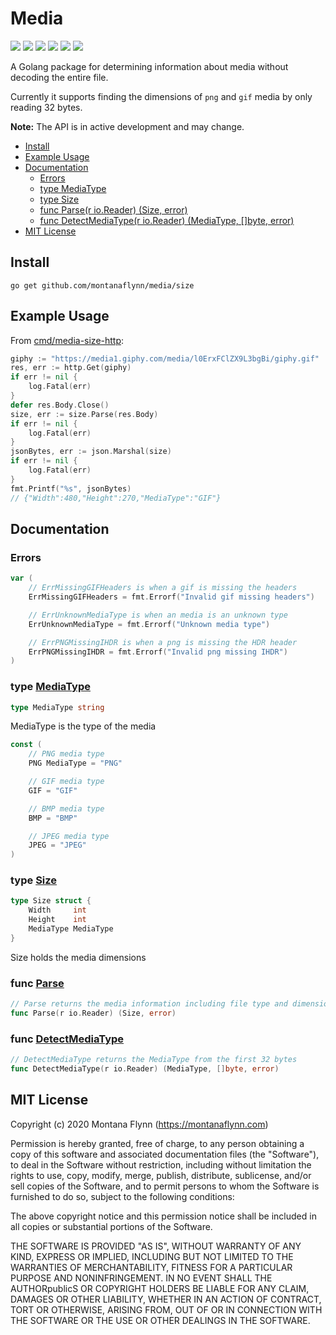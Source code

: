 # Media

[![][travis-svg]][travis-url] [![][coveralls-svg]][coveralls-url] [![][goreport-svg]][goreport-url] [![][godoc-svg]][godoc-url] [![][pkggodev-svg]][pkggodev-url] [![][license-svg]][license-url]

A Golang package for determining information about media without decoding the entire file.

Currently it supports finding the dimensions of `png` and `gif` media by only reading 32 bytes.

**Note:** The API is in active development and may change.

- [Install](#install)
- [Example Usage](#Example-Usage)
- [Documentation](#documentation)
  - [Errors](#errors)
  - [type MediaType](#MediaType)
  - [type Size](#Size)
  - [func Parse(r io.Reader) (Size, error)](#Parse)
  - [func DetectMediaType(r io.Reader) (MediaType, []byte, error)](#DetectMediaType)
- [MIT License](#Mit-License)

## Install

```
go get github.com/montanaflynn/media/size
```

## Example Usage

From [cmd/media-size-http](cmd/media-size-http/main.go):

```go
giphy := "https://media1.giphy.com/media/l0ErxFClZX9L3bgBi/giphy.gif"
res, err := http.Get(giphy)
if err != nil {
    log.Fatal(err)
}
defer res.Body.Close()
size, err := size.Parse(res.Body)
if err != nil {
    log.Fatal(err)
}
jsonBytes, err := json.Marshal(size)
if err != nil {
    log.Fatal(err)
}
fmt.Printf("%s", jsonBytes)
// {"Width":480,"Height":270,"MediaType":"GIF"}
```

## Documentation

### <a name="errors">Errors</a>

```go
var (
    // ErrMissingGIFHeaders is when a gif is missing the headers
    ErrMissingGIFHeaders = fmt.Errorf("Invalid gif missing headers")

    // ErrUnknownMediaType is when an media is an unknown type
    ErrUnknownMediaType = fmt.Errorf("Unknown media type")

    // ErrPNGMissingIHDR is when a png is missing the HDR header
    ErrPNGMissingIHDR = fmt.Errorf("Invalid png missing IHDR")
)
```

### <a name="MediaType">type</a> [MediaType](/size/parse.go?s=468:489#L21)

```go
type MediaType string
```

MediaType is the type of the media

```go
const (
	// PNG media type
	PNG MediaType = "PNG"

	// GIF media type
	GIF = "GIF"

	// BMP media type
	BMP = "BMP"

	// JPEG media type
	JPEG = "JPEG"
)
```

### <a name="Size">type</a> [Size](/size/parse.go?s=612:683#L32)

```go
type Size struct {
    Width     int
    Height    int
    MediaType MediaType
}

```

Size holds the media dimensions

### <a name="Parse">func</a> [Parse](/size//parse.go?s=759:796#L39)

```go
// Parse returns the media information including file type and dimensions
func Parse(r io.Reader) (Size, error)
```

### <a name="DetectMediaType">func</a> [DetectMediaType](/size/detect.go?s=695:755#L35)

```go
// DetectMediaType returns the MediaType from the first 32 bytes
func DetectMediaType(r io.Reader) (MediaType, []byte, error)
```

## MIT License

Copyright (c) 2020 Montana Flynn (https://montanaflynn.com)

Permission is hereby granted, free of charge, to any person obtaining a copy of this software and associated documentation files (the "Software"), to deal in the Software without restriction, including without limitation the rights to use, copy, modify, merge, publish, distribute, sublicense, and/or sell copies of the Software, and to permit persons to whom the Software is furnished to do so, subject to the following conditions:

The above copyright notice and this permission notice shall be included in all copies or substantial portions of the Software.

THE SOFTWARE IS PROVIDED "AS IS", WITHOUT WARRANTY OF ANY KIND, EXPRESS OR IMPLIED, INCLUDING BUT NOT LIMITED TO THE WARRANTIES OF MERCHANTABILITY, FITNESS FOR A PARTICULAR PURPOSE AND NONINFRINGEMENT. IN NO EVENT SHALL THE AUTHORpublicS OR COPYRIGHT HOLDERS BE LIABLE FOR ANY CLAIM, DAMAGES OR OTHER LIABILITY, WHETHER IN AN ACTION OF CONTRACT, TORT OR OTHERWISE, ARISING FROM, OUT OF OR IN CONNECTION WITH THE SOFTWARE OR THE USE OR OTHER DEALINGS IN THE SOFTWARE.

[travis-url]: https://travis-ci.org/montanaflynn/media
[travis-svg]: https://img.shields.io/travis/montanaflynn/media.svg
[coveralls-url]: https://coveralls.io/r/montanaflynn/media?branch=master
[coveralls-svg]: https://img.shields.io/coveralls/montanaflynn/media.svg
[goreport-url]: https://goreportcard.com/report/github.com/montanaflynn/media
[goreport-svg]: https://goreportcard.com/badge/github.com/montanaflynn/media
[godoc-url]: https://godoc.org/github.com/montanaflynn/media/size
[godoc-svg]: https://godoc.org/github.com/montanaflynn/media/size?status.svg
[pkggodev-url]: https://pkg.go.dev/github.com/montanaflynn/media/size
[pkggodev-svg]: https://gistcdn.githack.com/montanaflynn/b02f1d78d8c0de8435895d7e7cd0d473/raw/17f2a5a69f1323ecd42c00e0683655da96d9ecc8/badge.svg
[license-url]: https://github.com/montanaflynn/media/blob/master/LICENSE
[license-svg]: https://img.shields.io/badge/license-MIT-blue.svg
